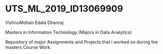 # UTS_ML_2019_ID13069909

VishnuMohan Edala Dhanraj

Masters in Information Technology (Majors in Data Analytics)
       
Repository of major  Assignments and Projects that i worked on during the masters Course Work.
